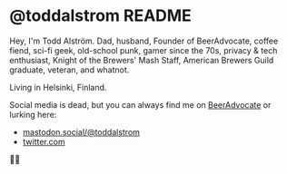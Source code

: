 # @toddalstrom README

Hey, I'm Todd Alström. Dad, husband, Founder of BeerAdvocate, coffee fiend, sci-fi geek, old-school punk, gamer since the 70s, privacy & tech enthusiast, Knight of the Brewers' Mash Staff, American Brewers Guild graduate, veteran, and whatnot.

Living in Helsinki, Finland.

Social media is dead, but you can always find me on [BeerAdvocate](https://www.beeradvocate.com/community/members/todd.2/) or lurking here:

- [mastodon.social/@toddalstrom](https://mastodon.social/deck/@toddalstrom)
- [twitter.com](https://twitter.com/toddalstrom)

🍻🤘

<!--
**toddalstrom/toddalstrom** is a ✨ _special_ ✨ repository because its `README.md` (this file) appears on your GitHub profile.

Here are some ideas to get you started:

- 🔭 I’m currently working on ...
- 🌱 I’m currently learning ...
- 👯 I’m looking to collaborate on ...
- 🤔 I’m looking for help with ...
- 💬 Ask me about ...
- 📫 How to reach me: ...
- 😄 Pronouns: ...
- ⚡ Fun fact: ...
-->
